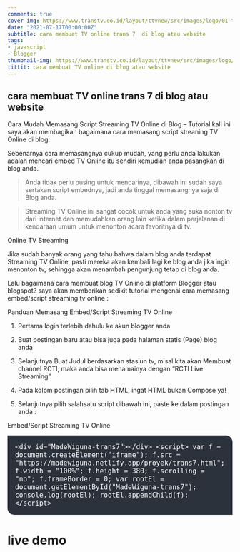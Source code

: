 ```yaml
---
comments: true
cover-img: https://www.transtv.co.id/layout/ttvnew/src/images/logo/01-ttv.png
date: "2021-07-17T00:00:00Z"
subtitle: cara membuat TV online trans 7  di blog atau website
tags:
- javascript
- Blogger
thumbnail-img: https://www.transtv.co.id/layout/ttvnew/src/images/logo/01-ttv.png
tittit: cara membuat TV online di blog atau website
---
```


## cara membuat TV online trans 7 di blog atau website

Cara Mudah Memasang Script Streaming TV Online di Blog – Tutorial kali ini saya akan membagikan bagaimana cara memasang script streaning TV Online di blog.

Sebenarnya cara memasangnya cukup mudah, yang perlu anda lakukan adalah mencari embed TV Online itu sendiri kemudian anda pasangkan di blog anda.

 

>Anda tidak perlu pusing untuk mencarinya, dibawah ini sudah saya sertakan script embednya, jadi anda tinggal memasangnya saja di Blog anda.

>Streaming TV Online ini sangat cocok untuk anda yang suka nonton tv dari internet dan memudahkan orang lain ketika dalam perjalanan di kendaraan umum untuk menonton acara favoritnya di tv.

 


Online TV Streaming

Jika sudah banyak orang yang tahu bahwa dalam blog anda terdapat Streaming TV Online, pasti mereka akan kembali lagi ke blog anda jika ingin menonton tv, sehingga akan menambah pengunjung tetap di blog anda.

Lalu bagaimana cara membuat blog TV Online di platform Blogger atau blogspot? saya akan memberikan sedikit tutorial mengenai cara memasang embed/script streaming tv online :

Panduan Memasang Embed/Script Streaming TV Online


1. Pertama login terlebih dahulu ke akun blogger anda

2. Buat postingan baru atau bisa juga pada halaman statis (Page) blog anda

3. Selanjutnya Buat Judul berdasarkan stasiun tv, misal kita akan Membuat channel RCTI, maka anda bisa menamainya dengan “RCTI Live Streaming”

4. Pada kolom postingan pilih tab HTML, ingat HTML bukan Compose ya!

5. Selanjutnya pilih salahsatu script dibawah ini, paste ke dalam postingan anda :

Embed/Script Streaming TV Online

<div style="background-color: #2c323c; border-radius: 0px 15px; padding: 17px; text-align: left;"> <span style="color: white; font-family: 'Fira Mono', monospace; font-size: 15px;">&lt;div id="MadeWiguna-trans7">&lt;/div&gt;
&lt;script&gt;
  var f = document.createElement("iframe");
  f.src = "https://madewiguna.netlify.app/proyek/trans7.html";
  f.width = "100%";
  f.height = 380;
  f.scrolling = "no";
  f.frameBorder = 0;
  var rootEl = document.getElementById("MadeWiguna-trans7");
  console.log(rootEl);
  rootEl.appendChild(f);
&lt;/script&gt;</span></div>


# live demo

<div id="MadeWiguna-trans7"></div>
<script>
  var f = document.createElement("iframe");
  f.src = "https://20.detik.com/watch/livestreaming-trans7";
  f.width = "100%";
  f.height = 380;
  f.scrolling = "no";
  f.frameBorder = 0;
  var rootEl = document.getElementById("MadeWiguna-trans7");
  console.log(rootEl);
  rootEl.appendChild(f);
</script>
